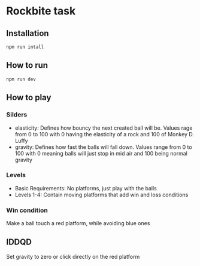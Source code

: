 # Rockbite task

## Installation

```
npm run intall
```

## How to run

```
npm run dev
```

## How to play

### Silders

- elasticity:
  Defines how bouncy the next created ball will be. Values rage from 0 to 100 with 0 having the elasticity of a rock and 100 of Monkey D. Luffy
- gravity:
  Defines how fast the balls will fall down. Values range from 0 to 100 with 0 meaning balls will just stop in mid air and 100 being normal gravity

### Levels

- Basic Requirements: No platforms, just play with the balls
- Levels 1-4: Contain moving platforms that add win and loss conditions

### Win condition

Make a ball touch a red platform, while avoiding blue ones

## IDDQD

Set gravity to zero or click directly on the red platform

